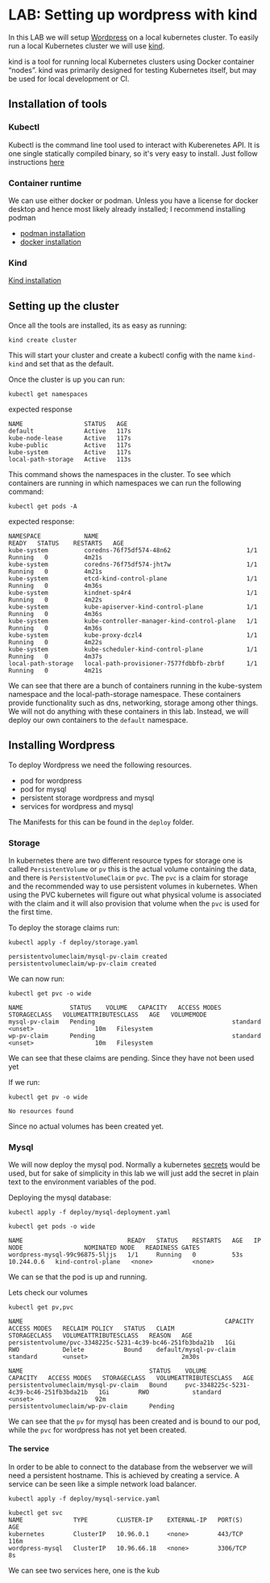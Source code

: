 # LAB: Setting up wordpress with kind

In this LAB we will setup [Wordpress](https://wordpress.org/) on a local kubernetes cluster. To easily run a local
Kubernetes cluster we will use [kind](https://kind.sigs.k8s.io/).

kind is a tool for running local Kubernetes clusters using Docker container “nodes”.
kind was primarily designed for testing Kubernetes itself, but may be used for local development or CI.

## Installation of tools

### Kubectl
Kubectl is the command line tool used to interact with Kuberenetes API. It is one single statically compiled binary, so
it's very easy to install.  Just follow instructions [here](https://kubernetes.io/docs/tasks/tools/#kubectl)

### Container runtime
We can use either docker or podman. Unless you have a license for docker desktop and hence most likely already 
installed; I recommend installing podman

* [podman installation](https://podman.io/)
* [docker installation](https://www.docker.com/)

### Kind

[Kind installation](https://kind.sigs.k8s.io/docs/user/quick-start/#installation)

## Setting up the cluster

Once all the tools are installed, its as easy as  running:
```commandline
kind create cluster
```
This will start your cluster and create a kubectl config with the name `kind-kind` and set that as the default.

Once the cluster is up you can run:

```commandline
kubectl get namespaces
```
expected response
```
NAME                 STATUS   AGE
default              Active   117s
kube-node-lease      Active   117s
kube-public          Active   117s
kube-system          Active   117s
local-path-storage   Active   113s
```

This command shows the namespaces in the cluster. To see which containers are running in which namespaces we can run the 
following command:

```commandline
kubectl get pods -A
```
expected response:
```
NAMESPACE            NAME                                         READY   STATUS    RESTARTS   AGE
kube-system          coredns-76f75df574-48n62                     1/1     Running   0          4m21s
kube-system          coredns-76f75df574-jht7w                     1/1     Running   0          4m21s
kube-system          etcd-kind-control-plane                      1/1     Running   0          4m36s
kube-system          kindnet-sp4r4                                1/1     Running   0          4m22s
kube-system          kube-apiserver-kind-control-plane            1/1     Running   0          4m36s
kube-system          kube-controller-manager-kind-control-plane   1/1     Running   0          4m36s
kube-system          kube-proxy-dczl4                             1/1     Running   0          4m22s
kube-system          kube-scheduler-kind-control-plane            1/1     Running   0          4m37s
local-path-storage   local-path-provisioner-7577fdbbfb-zbrbf      1/1     Running   0          4m21s
```

We can see that there are a bunch of containers running in the kube-system namespace and the local-path-storage
namespace.  These containers provide functionality such as dns, networking, storage among other things.  We will not do
anything with these containers in this lab.   Instead, we will deploy our own containers to the `default` namespace.


## Installing Wordpress

To deploy Wordpress we need the following resources.
* pod for wordpress
* pod for mysql
* persistent storage wordpress and mysql
* services for wordpress and mysql

The  Manifests for this can be found in the `deploy` folder.  

### Storage

In kubernetes there are two different resource types for storage one is called `PersistentVolume` or `pv`  this is the actual
volume containing the data, and there is `PersistentVolumeClaim` or `pvc`.  The `pvc` is a claim for storage and the
recommended way to use persistent volumes in kubernetes. When using the PVC  kubernetes will figure out what physical
volume is associated with the claim and it will also provision that volume when the `pvc` is used for the first time.

To deploy the storage claims run:
```commandline
kubectl apply -f deploy/storage.yaml
```
```
persistentvolumeclaim/mysql-pv-claim created
persistentvolumeclaim/wp-pv-claim created
```

We can now run:
```commandline
kubectl get pvc -o wide
```
```
NAME             STATUS    VOLUME   CAPACITY   ACCESS MODES   STORAGECLASS   VOLUMEATTRIBUTESCLASS   AGE   VOLUMEMODE
mysql-pv-claim   Pending                                      standard       <unset>                 10m   Filesystem
wp-pv-claim      Pending                                      standard       <unset>                 10m   Filesystem
```
We can see that these claims are pending. Since they have not been used yet

If we run:
```commandline
kubectl get pv -o wide
```
```
No resources found
```
Since no actual volumes has been created yet.

### Mysql

We will now deploy the mysql pod. Normally a kubernetes [secrets](https://kubernetes.io/docs/concepts/configuration/secret/)
would be used, but for sake of simplicity in this lab we will just add the secret in plain text to the environment
variables of the pod.

Deploying the mysql database:
```commandline
kubectl apply -f deploy/mysql-deployment.yaml 
```
```commandline
kubectl get pods -o wide
```
```
NAME                             READY   STATUS    RESTARTS   AGE   IP           NODE                 NOMINATED NODE   READINESS GATES
wordpress-mysql-99c96875-5ljjs   1/1     Running   0          53s   10.244.0.6   kind-control-plane   <none>           <none>
```
We can se that the pod is up and running.

Lets check our volumes
```commandline
kubectl get pv,pvc
```
```
NAME                                                        CAPACITY   ACCESS MODES   RECLAIM POLICY   STATUS   CLAIM                    STORAGECLASS   VOLUMEATTRIBUTESCLASS   REASON   AGE
persistentvolume/pvc-3348225c-5231-4c39-bc46-251fb3bda21b   1Gi        RWO            Delete           Bound    default/mysql-pv-claim   standard       <unset>                          2m30s

NAME                                   STATUS    VOLUME                                     CAPACITY   ACCESS MODES   STORAGECLASS   VOLUMEATTRIBUTESCLASS   AGE
persistentvolumeclaim/mysql-pv-claim   Bound     pvc-3348225c-5231-4c39-bc46-251fb3bda21b   1Gi        RWO            standard       <unset>                 92m
persistentvolumeclaim/wp-pv-claim      Pending     
```
We can see that the `pv` for mysql has been created and is bound to our pod, while the `pvc` for wordpress has not yet
been created.

#### The service
In order to be able to connect to the database from the webserver we will need a persistent hostname.  This is achieved 
by creating a service. A service can be seen like a simple network load balancer.

```commandline
kubectl apply -f deploy/mysql-service.yaml
```
```
kubectl get svc
NAME              TYPE        CLUSTER-IP    EXTERNAL-IP   PORT(S)    AGE
kubernetes        ClusterIP   10.96.0.1     <none>        443/TCP    116m
wordpress-mysql   ClusterIP   10.96.66.18   <none>        3306/TCP   8s
```
We can see two services here,  one is the kub

